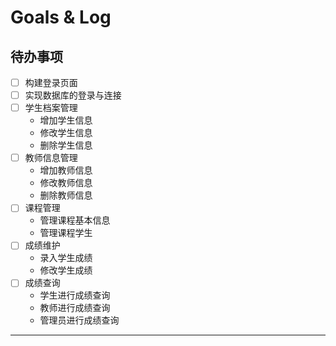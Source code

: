 # Goals & Log

## 待办事项

- [ ] 构建登录页面
- [ ] 实现数据库的登录与连接
- [ ] 学生档案管理
  - 增加学生信息
  - 修改学生信息
  - 删除学生信息
- [ ] 教师信息管理
  - 增加教师信息
  - 修改教师信息
  - 删除教师信息
- [ ] 课程管理
  - 管理课程基本信息
  - 管理课程学生
- [ ] 成绩维护
  - 录入学生成绩
  - 修改学生成绩
- [ ] 成绩查询
  - 学生进行成绩查询
  - 教师进行成绩查询
  - 管理员进行成绩查询

---

